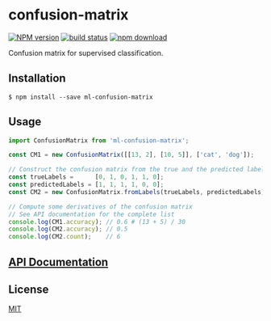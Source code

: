 # confusion-matrix

  [![NPM version][npm-image]][npm-url]
  [![build status][travis-image]][travis-url]
  [![npm download][download-image]][download-url]

Confusion matrix for supervised classification.

## Installation

`$ npm install --save ml-confusion-matrix`

## Usage

```js
import ConfusionMatrix from 'ml-confusion-matrix';

const CM1 = new ConfusionMatrix([[13, 2], [10, 5]], ['cat', 'dog']);

// Construct the confusion matrix from the true and the predicted labels
const trueLabels =      [0, 1, 0, 1, 1, 0];
const predictedLabels = [1, 1, 1, 1, 0, 0];
const CM2 = new ConfusionMatrix.fromLabels(trueLabels, predictedLabels);

// Compute some derivatives of the confusion matrix
// See API documentation for the complete list
console.log(CM1.accuracy); // 0.6 # (13 + 5) / 30
console.log(CM2.accuracy); // 0.5
console.log(CM2.count);    // 6
```

## [API Documentation](https://mljs.github.io/confusion-matrix/)

## License

  [MIT](./LICENSE)

[npm-image]: https://img.shields.io/npm/v/ml-confusion-matrix.svg?style=flat-square
[npm-url]: https://npmjs.org/package/ml-confusion-matrix
[travis-image]: https://img.shields.io/travis/mljs/confusion-matrix/master.svg?style=flat-square
[travis-url]: https://travis-ci.org/mljs/confusion-matrix
[download-image]: https://img.shields.io/npm/dm/ml-confusion-matrix.svg?style=flat-square
[download-url]: https://npmjs.org/package/ml-confusion-matrix

